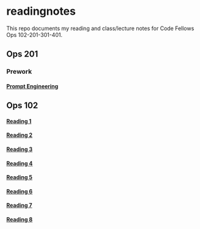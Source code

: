 # readingnotes
This repo documents my reading and class/lecture notes for Code Fellows Ops 102-201-301-401.

## Ops 201

### Prework
#### [Prompt Engineering](promptengineering.md)



## Ops 102

#### [Reading 1](reading1.md)
#### [Reading 2](readingnotes2.md)
#### [Reading 3](readingnotes3.md)
#### [Reading 4](readingnotes4.md)
#### [Reading 5](readingnotes5.md)
#### [Reading 6](readingnotes6.md)
#### [Reading 7](reading7.md)
#### [Reading 8](reading8.md)
